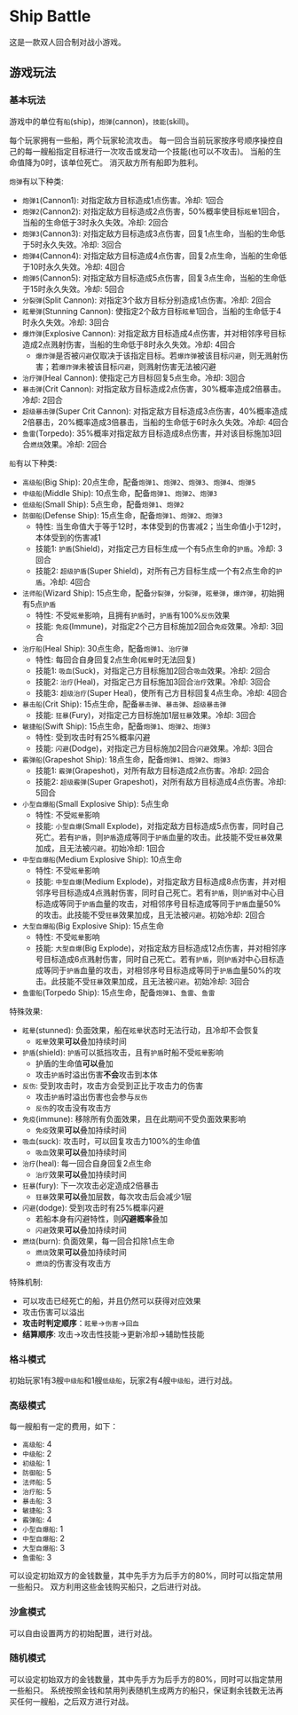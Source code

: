 # Ship Battle

这是一款双人回合制对战小游戏。

## 游戏玩法

### 基本玩法

游戏中的单位有`船`(ship)，`炮弹`(cannon)，`技能`(skill)。

每个玩家拥有一些船，两个玩家轮流攻击。
每一回合当前玩家按序号顺序操控自己的每一艘船指定目标进行一次攻击或发动一个技能(也可以不攻击)。
当船的生命值降为0时，该单位死亡。
消灭敌方所有船即为胜利。

`炮弹`有以下种类: 
- `炮弹1`(Cannon1): 对指定敌方目标造成1点伤害。冷却: 1回合
- `炮弹2`(Cannon2): 对指定敌方目标造成2点伤害，50%概率使目标`眩晕`1回合，当船的生命低于3时永久失效。冷却: 2回合
- `炮弹3`(Cannon3): 对指定敌方目标造成3点伤害，回复1点生命，当船的生命低于5时永久失效。冷却: 3回合
- `炮弹4`(Cannon4): 对指定敌方目标造成4点伤害，回复2点生命，当船的生命低于10时永久失效。冷却: 4回合
- `炮弹5`(Cannon5): 对指定敌方目标造成5点伤害，回复3点生命，当船的生命低于15时永久失效。冷却: 5回合
- `分裂弹`(Split Cannon): 对指定3个敌方目标分别造成1点伤害。冷却: 2回合
- `眩晕弹`(Stunning Cannon): 使指定2个敌方目标`眩晕`1回合，当船的生命低于4时永久失效。冷却: 3回合
- `爆炸弹`(Explosive Cannon): 对指定敌方目标造成4点伤害，并对相邻序号目标造成2点溅射伤害，当船的生命低于8时永久失效。冷却: 4回合
  - `爆炸弹`是否被`闪避`仅取决于该指定目标。若`爆炸弹`被该目标`闪避`，则无溅射伤害；若`爆炸弹`未被该目标`闪避`，则溅射伤害无法被闪避
- `治疗弹`(Heal Cannon): 使指定己方目标回复5点生命。冷却: 3回合
- `暴击弹`(Crit Cannon): 对指定敌方目标造成2点伤害，30%概率造成2倍暴击。冷却: 2回合
- `超级暴击弹`(Super Crit Cannon): 对指定敌方目标造成3点伤害，40%概率造成2倍暴击，20%概率造成3倍暴击，当船的生命低于6时永久失效。冷却: 4回合
- `鱼雷`(Torpedo): 35%概率对指定敌方目标造成8点伤害，并对该目标施加3回合`燃烧`效果。冷却: 2回合

`船`有以下种类: 
- `高级船`(Big Ship): 20点生命，配备`炮弹1`、`炮弹2`、`炮弹3`、`炮弹4`、`炮弹5`
- `中级船`(Middle Ship): 10点生命，配备`炮弹1`、`炮弹2`、`炮弹3`
- `低级船`(Small Ship): 5点生命，配备`炮弹1`、`炮弹2`
- `防御船`(Defense Ship): 15点生命，配备`炮弹1`、`炮弹2`、`炮弹3`
  - 特性: 当生命值大于等于12时，本体受到的伤害减2；当生命值小于12时，本体受到的伤害减1
  - 技能1: `护盾`(Shield)，对指定己方目标生成一个有5点生命的`护盾`。冷却: 3回合
  - 技能2: `超级护盾`(Super Shield)，对所有己方目标生成一个有2点生命的`护盾`。冷却: 4回合
- `法师船`(Wizard Ship): 15点生命，配备`分裂弹`，`分裂弹`，`眩晕弹`，`爆炸弹`，初始拥有5点`护盾`
  - 特性: 不受`眩晕`影响，且拥有`护盾`时，`护盾`有100%`反伤`效果
  - 技能: `免疫`(Immune)，对指定2个己方目标施加2回合`免疫`效果。冷却: 3回合
- `治疗船`(Heal Ship): 30点生命，配备`炮弹1`、`治疗弹`
  - 特性: 每回合自身回复2点生命(`眩晕`时无法回复)
  - 技能1: `吸血`(Suck)，对指定己方目标施加2回合`吸血`效果。冷却: 2回合
  - 技能2: `治疗`(Heal)，对指定己方目标施加3回合`治疗`效果。冷却: 3回合
  - 技能3: `超级治疗`(Super Heal)，使所有己方目标回复4点生命。冷却: 4回合
- `暴击船`(Crit Ship): 15点生命，配备`暴击弹`、`暴击弹`、`超级暴击弹`
  - 技能: `狂暴`(Fury)，对指定己方目标施加1层`狂暴`效果。冷却: 3回合
- `敏捷船`(Swift Ship): 15点生命，配备`炮弹1`、`炮弹2`、`炮弹3`
  - 特性: 受到攻击时有25%概率闪避
  - 技能: `闪避`(Dodge)，对指定己方目标施加2回合`闪避`效果。冷却: 3回合
- `霰弹船`(Grapeshot Ship): 18点生命，配备`炮弹1`、`炮弹2`、`炮弹3`
  - 技能1: `霰弹`(Grapeshot)，对所有敌方目标造成2点伤害。冷却: 2回合
  - 技能2: `超级霰弹`(Super Grapeshot)，对所有敌方目标造成4点伤害。冷却: 5回合
- `小型自爆船`(Small Explosive Ship): 5点生命
  - 特性: 不受`眩晕`影响
  - 技能: `小型自爆`(Small Explode)，对指定敌方目标造成5点伤害，同时自己死亡。若有`护盾`，则`护盾`造成等同于`护盾`血量的攻击。此技能不受`狂暴`效果加成，且无法被`闪避`。初始冷却: 1回合
- `中型自爆船`(Medium Explosive Ship): 10点生命
  - 特性: 不受`眩晕`影响
  - 技能: `中型自爆`(Medium Explode)，对指定敌方目标造成8点伤害，并对相邻序号目标造成4点溅射伤害，同时自己死亡。若有`护盾`，则`护盾`对中心目标造成等同于`护盾`血量的攻击，对相邻序号目标造成等同于`护盾`血量50%的攻击。此技能不受`狂暴`效果加成，且无法被`闪避`。初始冷却: 2回合
- `大型自爆船`(Big Explosive Ship): 15点生命
  - 特性: 不受`眩晕`影响
  - 技能: `大型自爆`(Big Explode)，对指定敌方目标造成12点伤害，并对相邻序号目标造成6点溅射伤害，同时自己死亡。若有`护盾`，则`护盾`对中心目标造成等同于`护盾`血量的攻击，对相邻序号目标造成等同于`护盾`血量50%的攻击。此技能不受`狂暴`效果加成，且无法被`闪避`。初始冷却: 3回合
- `鱼雷船`(Torpedo Ship): 15点生命，配备`炮弹1`、`鱼雷`、`鱼雷`

特殊效果: 
- `眩晕`(stunned): 负面效果，船在`眩晕`状态时无法行动，且冷却不会恢复
  - `眩晕`效果**可以**叠加持续时间
- `护盾`(shield): `护盾`可以抵挡攻击，且有`护盾`时船不受`眩晕`影响
  - 护盾的生命值**可以**叠加
  - 攻击`护盾`时溢出伤害**不会**攻击到本体
- `反伤`: 受到攻击时，攻击方会受到正比于攻击力的伤害
  - 攻击`护盾`时溢出伤害也会参与`反伤`
  - `反伤`的攻击没有攻击方
- `免疫`(immune): 移除所有负面效果，且在此期间不受负面效果影响
  - `免疫`效果**可以**叠加持续时间
- `吸血`(suck): 攻击时，可以回复攻击力100%的生命值
  - `吸血`效果**可以**叠加持续时间
- `治疗`(heal): 每一回合自身回复2点生命
  - `治疗`效果**可以**叠加持续时间
- `狂暴`(fury): 下一次攻击必定造成2倍暴击
  - `狂暴`效果**可以**叠加层数，每次攻击后会减少1层
- `闪避`(dodge): 受到攻击时有25%概率闪避
  - 若船本身有闪避特性，则**闪避概率**叠加
  - `闪避`效果**可以**叠加持续时间
- `燃烧`(burn): 负面效果，每一回合扣除1点生命
  - `燃烧`效果**可以**叠加持续时间
  - `燃烧`的伤害没有攻击方

特殊机制: 
- 可以攻击已经死亡的船，并且仍然可以获得对应效果
- 攻击伤害可以溢出
- **攻击时判定顺序**：`眩晕`->`伤害`->`回血`
- **结算顺序**: 攻击->攻击性技能->更新冷却->辅助性技能

### 格斗模式

初始玩家1有3艘`中级船`和1艘`低级船`，玩家2有4艘`中级船`，进行对战。

### 高级模式

每一艘船有一定的费用，如下：
- `高级船`: 4
- `中级船`: 2
- `初级船`: 1
- `防御船`: 5
- `法师船`: 5
- `治疗船`: 5
- `暴击船`: 3
- `敏捷船`: 3
- `霰弹船`: 4
- `小型自爆船`: 1
- `中型自爆船`: 2
- `大型自爆船`: 3
- `鱼雷船`: 3

可以设定初始双方的金钱数量，其中先手方为后手方的80%，同时可以指定禁用一些船只。
双方利用这些金钱购买船只，之后进行对战。

### 沙盒模式

可以自由设置两方的初始配置，进行对战。

### 随机模式

可以设定初始双方的金钱数量，其中先手方为后手方的80%，同时可以指定禁用一些船只。
系统按照金钱和禁用列表随机生成两方的船只，保证剩余钱数无法再买任何一艘船，之后双方进行对战。